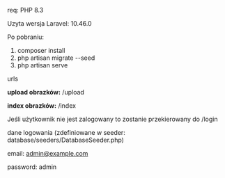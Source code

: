 req: PHP 8.3

Uzyta wersja Laravel: 10.46.0

Po pobraniu:

1. composer install
2. php artisan migrate --seed
3. php artisan serve

urls

**upload obrazków:** /upload

**index obrazków:** /index

Jeśli użytkownik nie jest zalogowany to zostanie przekierowany do /login

dane logowania (zdefiniowane w seeder: database/seeders/DatabaseSeeder.php)

email: admin@example.com

password: admin



